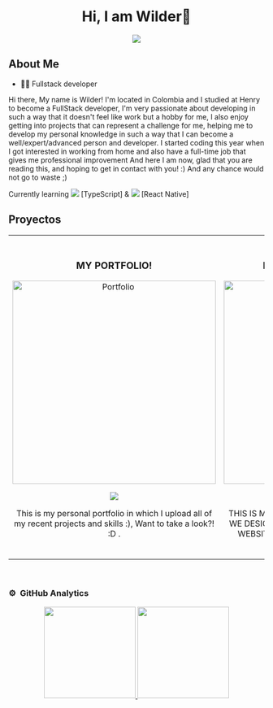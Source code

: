 <div align="center">
<h1 align="center">Hi, I am Wilder👋</h1>
</div>
<div align="center">
<img  src="https://i.imgur.com/lYp5vYj.jpg">
</div>

## About Me
- 🐱‍💻 Fullstack developer

Hi there, My name is Wilder!
I'm located in Colombia and I studied at Henry to become a FullStack developer,
I'm very passionate about developing in such a way that it doesn't feel like work but a hobby for me,
I also enjoy getting into projects that can represent a challenge for me, helping me to develop my personal
knowledge in such a way that I can become a well/expert/advanced person and developer.
I started coding this year when I got interested in working from home and also have a full-time job that gives me professional improvement
And here I am now, glad that you are reading this, and hoping to get in contact with you! :) And any chance would not go to waste ;)

Currently learning <img src="https://upload.wikimedia.org/wikipedia/commons/thumb/4/4c/Typescript_logo_2020.svg/2048px-Typescript_logo_2020.svg.png" /> [TypeScript] & <img src="https://www.iteachrecruiters.com/img/blog/logo/react-native.png" /> [React Native] 


## Proyectos

<table>
<tr>
<td width="50%">
<h3 align="center">MY PORTFOLIO! </h3>
<div align="center">
<a href="https://wilder-personal-portfolio.vercel.app/" target="_blank"><img src="https://i.imgur.com/f3Tg1jA.png" width="400" alt="Portfolio"></a>
<p>
<a href="https://github.com/WilderAp/Personal-Portfolio" target="_blank">
<img src="https://img.shields.io/badge/CÓDIGO-ff9?style=for-the-badge&logo=github&logoColor=black">
</a>
<!-- <a href="https://wilder-personal-portfolio.vercel.app/" target="_blank"> -->
<!-- <img src="https://img.shields.io/badge/-Youtube-green?style=for-the-badge&color=fbfc40"> -->
<!-- </a> -->
</p>
<p>This is my personal portfolio in which I upload all of my recent projects and skills :), Want to take a look?! :D .</p>
</div>
                                                                                      
</td>

<td width="50%">
               <br>
<h3 align="center">B&R - Busqueda y Rescate</h3>
<div align="center">                                       
<a href="https://pf-b-r-front-end.vercel.app/" target="_blank"><img src="https://i.imgur.com/vVJGz6g.png" width="400" alt="Final Henry Project BYR"></a>
<br>
<p>
<a href="https://github.com/luismosca/PF-B_R-FrontEnd" target="_blank">
<img src="https://img.shields.io/badge/C%C3%93DIGO-80ffaa?style=for-the-badge&logo=github&logoColor=black">
</a>
<!-- <a href="https://youtu.be/hhhSMXi0R3E" target="_blank"> -->
<!-- <img src="https://img.shields.io/badge/-Youtube-green?style=for-the-badge&color=3fFD7f"> -->
<!-- </a> -->
</p>
</p>THIS IS MY TEAM hENRY fINAL PROJECT, WHERE WE DESIGNED AND CREATED A MISSING PEOPLE WEBSITE, IN WHICH YOU CAN HELP TO FIND THEM.</p>
</div>                                                             
</table>                                                                                 
</div>
<br>

### ⚙️ &nbsp;GitHub Analytics

<p align="center">
<a href="https://github.com/WilderAp">
  <img height="180em" src="https://github-readme-stats-eight-theta.vercel.app/api?username=WilderAp&show_icons=true&theme=algolia&include_all_commits=true&count_private=true"/>
  <img height="180em" src="https://github-readme-stats-eight-theta.vercel.app/api/top-langs/?username=WilderAp&layout=compact&langs_count=8&theme=algolia"/>
</a>
</p>
<!--
**WilderAp/WilderAp** is a ✨ _special_ ✨ repository because its `README.md` (this file) appears on your GitHub profile.

Here are some ideas to get you started:

- 🔭 I’m currently working on ...
- 🌱 I’m currently learning ...
- 👯 I’m looking to collaborate on ...
- 🤔 I’m looking for help with ...
- 💬 Ask me about ...
- 📫 How to reach me: ...
- 😄 Pronouns: ...
- ⚡ Fun fact: ...
-->
